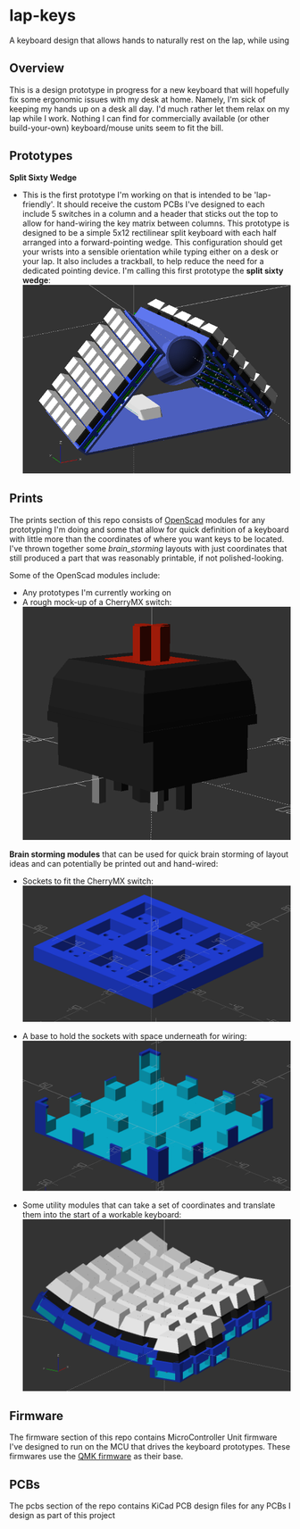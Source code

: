 # lap-keys
A keyboard design that allows hands to naturally rest on the lap, while using

## Overview
This is a design prototype in progress for a new keyboard that will hopefully fix some ergonomic issues with my desk at home. Namely, I'm sick of keeping my hands up on a desk all day. I'd much rather let them relax on my lap while I work. Nothing I can find for commercially available (or other build-your-own) keyboard/mouse units seem to fit the bill.

## Prototypes
**Split Sixty Wedge**
- This is the first prototype I'm working on that is intended to be 'lap-friendly'. It should receive the custom PCBs I've designed to each include 5 switches in a column and a header that sticks out the top to allow for hand-wiring the key matrix between columns. This prototype is designed to be a simple 5x12 rectilinear split keyboard with each half arranged into a forward-pointing wedge. This configuration should get your wrists into a sensible orientation while typing either on a desk or your lap. It also includes a trackball, to help reduce the need for a dedicated pointing device. I'm calling this first prototype the **split sixty wedge**:
![split sixty wedge](resources/split_sixty_wedge.png)

## Prints
The prints section of this repo consists of [OpenScad](https://www.openscad.org/) modules for any prototyping I'm doing and some that allow for quick definition of a keyboard with little more than the coordinates of where you want keys to be located. I've thrown together some *brain_storming* layouts with just coordinates that still produced a part that was reasonably printable, if not polished-looking. 

Some of the OpenScad modules include:

- Any prototypes I'm currently working on
- A rough mock-up of a CherryMX switch:
![cherrymx switch](resources/cherrymx.png)

**Brain storming modules** that can be used for quick brain storming of layout ideas and can potentially be printed out and hand-wired:
- Sockets to fit the CherryMX switch:
![cherrymx socket](resources/three_by_three_sockets.png)

- A base to hold the sockets with space underneath for wiring:
![cherrymx base](resources/three_by_three_base.png)

- Some utility modules that can take a set of coordinates and translate them into the start of a workable keyboard:
![tilted ortho](resources/basic_tilted_right.png)

## Firmware
The firmware section of this repo contains MicroController Unit firmware I've designed to run on the MCU that drives the keyboard prototypes. These firmwares use the [QMK firmware](https://qmk.fm/) as their base.

## PCBs
The pcbs section of the repo contains KiCad PCB design files for any PCBs I design as part of this project

